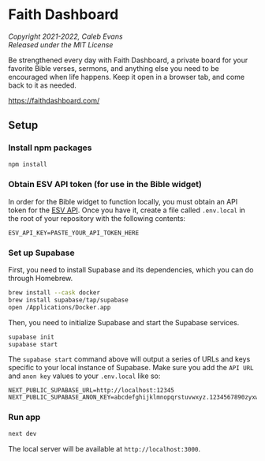 # Faith Dashboard

*Copyright 2021-2022, Caleb Evans*  
*Released under the MIT License*

Be strengthened every day with Faith Dashboard, a private board for your
favorite Bible verses, sermons, and anything else you need to be encouraged
when life happens. Keep it open in a browser tab, and come back to it as needed.

https://faithdashboard.com/

## Setup

### Install npm packages

```sh
npm install
```

### Obtain ESV API token (for use in the Bible widget)

In order for the Bible widget to function locally, you must obtain an API token
for the [ESV API](https://api.esv.org/). Once you have it, create a file called
`.env.local` in the root of your repository with the following contents:

```
ESV_API_KEY=PASTE_YOUR_API_TOKEN_HERE
```

### Set up Supabase

First, you need to install Supabase and its dependencies, which you can do
through Homebrew.

```sh
brew install --cask docker
brew install supabase/tap/supabase
open /Applications/Docker.app
```

Then, you need to initialize Supabase and start the Supabase services.

```sh
supabase init
supabase start
```

The `supabase start` command above will output a series of URLs and keys
specific to your local instance of Supabase. Make sure you add the `API URL`
and `anon key` values to your `.env.local` like so:

```
NEXT_PUBLIC_SUPABASE_URL=http://localhost:12345
NEXT_PUBLIC_SUPABASE_ANON_KEY=abcdefghijklmnopqrstuvwxyz.1234567890zyxwvutsrqponmlkjihgfedcba
```

### Run app

```sh
next dev
```

The local server will be available at `http://localhost:3000`.
